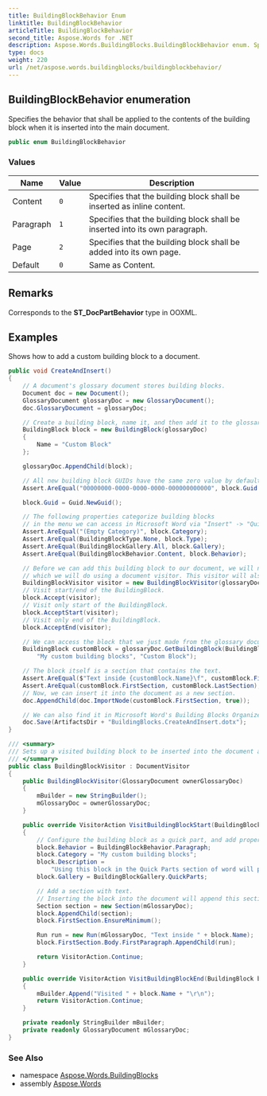 ```yaml
---
title: BuildingBlockBehavior Enum
linktitle: BuildingBlockBehavior
articleTitle: BuildingBlockBehavior
second_title: Aspose.Words for .NET
description: Aspose.Words.BuildingBlocks.BuildingBlockBehavior enum. Specifies the behavior that shall be applied to the contents of the building block when it is inserted into the main document in C#.
type: docs
weight: 220
url: /net/aspose.words.buildingblocks/buildingblockbehavior/
---
```

## BuildingBlockBehavior enumeration

Specifies the behavior that shall be applied to the contents of the building block when it is inserted into the main document.

```csharp
public enum BuildingBlockBehavior
```

### Values

| Name | Value | Description |
| --- | --- | --- |
| Content | `0` | Specifies that the building block shall be inserted as inline content. |
| Paragraph | `1` | Specifies that the building block shall be inserted into its own paragraph. |
| Page | `2` | Specifies that the building block shall be added into its own page. |
| Default | `0` | Same as Content. |

## Remarks

Corresponds to the **ST_DocPartBehavior** type in OOXML.

## Examples

Shows how to add a custom building block to a document.

```csharp
public void CreateAndInsert()
{
    // A document's glossary document stores building blocks.
    Document doc = new Document();
    GlossaryDocument glossaryDoc = new GlossaryDocument();
    doc.GlossaryDocument = glossaryDoc;

    // Create a building block, name it, and then add it to the glossary document.
    BuildingBlock block = new BuildingBlock(glossaryDoc)
    {
        Name = "Custom Block"
    };

    glossaryDoc.AppendChild(block);

    // All new building block GUIDs have the same zero value by default, and we can give them a new unique value.
    Assert.AreEqual("00000000-0000-0000-0000-000000000000", block.Guid.ToString());

    block.Guid = Guid.NewGuid();

    // The following properties categorize building blocks
    // in the menu we can access in Microsoft Word via "Insert" -> "Quick Parts" -> "Building Blocks Organizer".
    Assert.AreEqual("(Empty Category)", block.Category);
    Assert.AreEqual(BuildingBlockType.None, block.Type);
    Assert.AreEqual(BuildingBlockGallery.All, block.Gallery);
    Assert.AreEqual(BuildingBlockBehavior.Content, block.Behavior);

    // Before we can add this building block to our document, we will need to give it some contents,
    // which we will do using a document visitor. This visitor will also set a category, gallery, and behavior.
    BuildingBlockVisitor visitor = new BuildingBlockVisitor(glossaryDoc);
    // Visit start/end of the BuildingBlock.
    block.Accept(visitor);
    // Visit only start of the BuildingBlock.
    block.AcceptStart(visitor);
    // Visit only end of the BuildingBlock.
    block.AcceptEnd(visitor);

    // We can access the block that we just made from the glossary document.
    BuildingBlock customBlock = glossaryDoc.GetBuildingBlock(BuildingBlockGallery.QuickParts,
        "My custom building blocks", "Custom Block");

    // The block itself is a section that contains the text.
    Assert.AreEqual($"Text inside {customBlock.Name}\f", customBlock.FirstSection.Body.FirstParagraph.GetText());
    Assert.AreEqual(customBlock.FirstSection, customBlock.LastSection);
    // Now, we can insert it into the document as a new section.
    doc.AppendChild(doc.ImportNode(customBlock.FirstSection, true));

    // We can also find it in Microsoft Word's Building Blocks Organizer and place it manually.
    doc.Save(ArtifactsDir + "BuildingBlocks.CreateAndInsert.dotx");
}

/// <summary>
/// Sets up a visited building block to be inserted into the document as a quick part and adds text to its contents.
/// </summary>
public class BuildingBlockVisitor : DocumentVisitor
{
    public BuildingBlockVisitor(GlossaryDocument ownerGlossaryDoc)
    {
        mBuilder = new StringBuilder();
        mGlossaryDoc = ownerGlossaryDoc;
    }

    public override VisitorAction VisitBuildingBlockStart(BuildingBlock block)
    {
        // Configure the building block as a quick part, and add properties used by Building Blocks Organizer.
        block.Behavior = BuildingBlockBehavior.Paragraph;
        block.Category = "My custom building blocks";
        block.Description =
            "Using this block in the Quick Parts section of word will place its contents at the cursor.";
        block.Gallery = BuildingBlockGallery.QuickParts;

        // Add a section with text.
        // Inserting the block into the document will append this section with its child nodes at the location.
        Section section = new Section(mGlossaryDoc);
        block.AppendChild(section);
        block.FirstSection.EnsureMinimum();

        Run run = new Run(mGlossaryDoc, "Text inside " + block.Name);
        block.FirstSection.Body.FirstParagraph.AppendChild(run);

        return VisitorAction.Continue;
    }

    public override VisitorAction VisitBuildingBlockEnd(BuildingBlock block)
    {
        mBuilder.Append("Visited " + block.Name + "\r\n");
        return VisitorAction.Continue;
    }

    private readonly StringBuilder mBuilder;
    private readonly GlossaryDocument mGlossaryDoc;
}
```

### See Also

* namespace [Aspose.Words.BuildingBlocks](../../aspose.words.buildingblocks/)
* assembly [Aspose.Words](../../)
